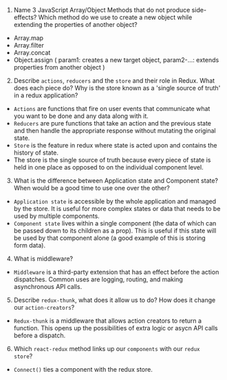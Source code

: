 1.  Name 3 JavaScript Array/Object Methods that do not produce side-effects? Which method do we use to create a new object while extending the properties of another object?
- Array.map
- Array.filter
- Array.concat
- Object.assign (
    param1: creates a new target object, 
    param2-...: extends properties from another object
    )
   

2.  Describe `actions`, `reducers` and the `store` and their role in Redux. What does each piece do? Why is the store known as a 'single source of truth' in a redux application?
- `Actions` are functions that fire on user events that communicate what you want to be done and any data along with it.
- `Reducers` are pure functions that take an action and the previous state and then handle the appropriate response without mutating the original state. 
- `Store` is the feature in redux where state is acted upon and contains the history of state.
- The store is the single source of truth because every piece of state is held in one place as opposed to on the individual component level.


3.  What is the difference between Application state and Component state? When would be a good time to use one over the other?
- `Application state` is accessible by the whole application and managed by the store. It is useful for more complex states or data that needs to be used by multiple components. 
- `Component state` lives within a single component (the data of which can be passed down to its children as a prop). This is useful if this state will be used by that component alone (a good example of this is storing form data).


4.  What is middleware?
- `Middleware` is a third-party extension that has an effect before the action dispatches. Common uses are logging, routing, and making asynchronous API calls.


5.  Describe `redux-thunk`, what does it allow us to do? How does it change our `action-creators`?
- `Redux-thunk` is a middleware that allows action creators to return a function. This opens up the possibilities of extra logic or asycn API calls before a dispatch.


6.  Which `react-redux` method links up our `components` with our `redux store`?
- `Connect()` ties a component with the redux store.